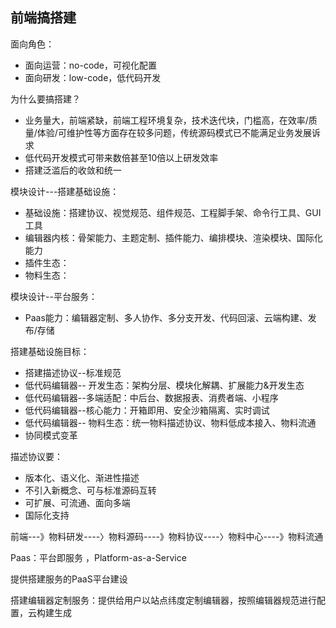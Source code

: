 ## 前端搞搭建

面向角色：

* 面向运营：no-code，可视化配置
* 面向研发：low-code，低代码开发



为什么要搞搭建？

* 业务量大，前端紧缺，前端工程环境复杂，技术迭代块，门槛高，在效率/质量/体验/可维护性等方面存在较多问题，传统源码模式已不能满足业务发展诉求
* 低代码开发模式可带来数倍甚至10倍以上研发效率
* 搭建泛滥后的收敛和统一



模块设计---搭建基础设施：

* 基础设施：搭建协议、视觉规范、组件规范、工程脚手架、命令行工具、GUI工具
* 编辑器内核：骨架能力、主题定制、插件能力、编排模块、渲染模块、国际化能力
* 插件生态：
* 物料生态：

模块设计--平台服务：

* Paas能力：编辑器定制、多人协作、多分支开发、代码回滚、云端构建、发布/存储



搭建基础设施目标：

* 搭建描述协议--标准规范
* 低代码编辑器-- 开发生态：架构分层、模块化解耦、扩展能力&开发生态
* 低代码编辑器--多端适配：中后台、数据报表、消费者端、小程序
* 低代码编辑器--核心能力：开箱即用、安全沙箱隔离、实时调试
* 低代码编辑器-- 物料生态：统一物料描述协议、物料低成本接入、物料流通
* 协同模式变革

描述协议要：

* 版本化、语义化、渐进性描述
* 不引入新概念、可与标准源码互转
* 可扩展、可流通、面向多端
* 国际化支持



前端---》物料研发----〉物料源码----》物料协议----〉物料中心----》物料流通



Paas：平台即服务 ，Platform-as-a-Service

提供搭建服务的PaaS平台建设

搭建编辑器定制服务：提供给用户以站点纬度定制编辑器，按照编辑器规范进行配置，云构建生成


